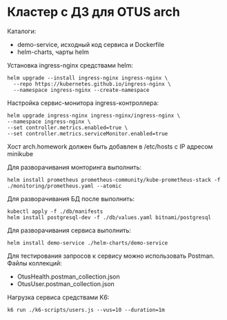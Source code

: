 # Кластер с ДЗ для OTUS arch

Каталоги:
- demo-service, исходный код сервиса и Dockerfile
- helm-charts, чарты helm

Установка ingress-nginx средствами helm:
```
helm upgrade --install ingress-nginx ingress-nginx \
  --repo https://kubernetes.github.io/ingress-nginx \
  --namespace ingress-nginx --create-namespace
```
Настройка сервис-монитора ingress-контроллера:
```
helm upgrade ingress-nginx ingress-nginx/ingress-nginx \
--namespace ingress-nginx \
--set controller.metrics.enabled=true \
--set controller.metrics.serviceMonitor.enabled=true
```

Хост arch.homework должен быть добавлен в /etc/hosts c IP адресом minikube

Для разворачивания монторинга выполнить:
```
helm install prometheus prometheus-community/kube-prometheus-stack -f ./monitoring/prometheus.yaml --atomic
```

Для разворачивания БД после выполнить:
```
kubectl apply -f ./db/manifests
helm install postgresql-dev -f ./db/values.yaml bitnami/postgresql
```

Для разворачивания сервиса выполнить:
```
helm install demo-service ./helm-charts/demo-service
```

Для тестирования запросов к сервису можно использовать Postman. Файлы коллекций:
- OtusHealth.postman_collection.json
- OtusUser.postman_collection.json

Нагрузка сервиса средствами K6:
```
k6 run ./k6-scripts/users.js --vus=10 --duration=1m
```
